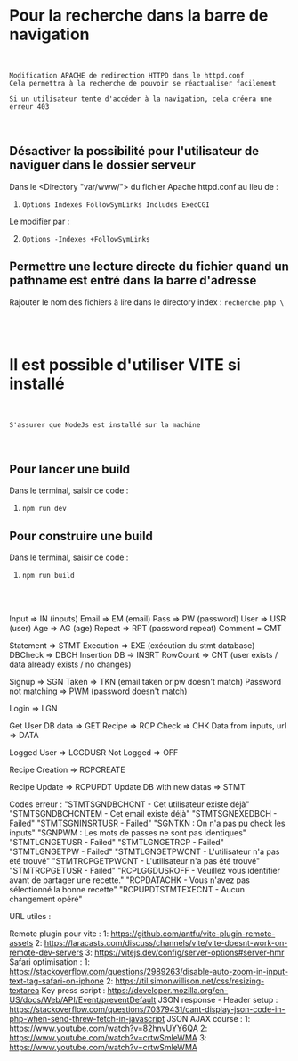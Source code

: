 
# Pour la recherche dans la barre de navigation

<br>

```
Modification APACHE de redirection HTTPD dans le httpd.conf 
Cela permettra à la recherche de pouvoir se réactualiser facilement

Si un utilisateur tente d'accéder à la navigation, cela créera une erreur 403
```
<br>

## Désactiver la possibilité pour l'utilisateur de naviguer dans le dossier serveur 

Dans le <Directory "var/www/"> du fichier Apache httpd.conf au lieu de :

1. ` Options Indexes FollowSymLinks Includes ExecCGI `

Le modifier par :

2. ` Options -Indexes +FollowSymLinks `

## Permettre une lecture directe du fichier quand un pathname est entré dans la barre d'adresse

Rajouter le nom des fichiers à lire dans le directory index :
` recherche.php \ `  

<br>
<br>

# Il est possible d'utiliser VITE si installé 

<br>

```
S'assurer que NodeJs est installé sur la machine
```
<br>

## Pour lancer une build

Dans le terminal, saisir ce code :
1. `npm run dev`

## Pour construire une build

Dans le terminal, saisir ce code :
1. `npm run build`

<br>
<br>

Input => IN (inputs)
	Email => EM (email)
	Pass => PW (password)
	User => USR (user)
	Age => AG (age)
	Repeat => RPT (password repeat)
	Comment = CMT

Statement => STMT 
	Execution => EXE (exécution du stmt database)
	DBCheck => DBCH
	Insertion DB => INSRT
	RowCount => CNT (user exists / data already exists / no changes)

Signup => SGN
	Taken => TKN (email taken or pw doesn't match)
	Password not matching => PWM (password doesn't match)

Login => LGN

Get User DB data => GET
	Recipe => RCP
	Check => CHK
	Data from inputs, url => DATA


Logged User => LGGDUSR
	Not Logged => OFF

Recipe Creation => RCPCREATE

Recipe Update => RCPUPDT
	Update DB with new datas => STMT


Codes erreur :
"STMTSGNDBCHCNT - Cet utilisateur existe déjà"
"STMTSGNDBCHCNTEM - Cet email existe déjà"
"STMTSGNEXEDBCH - Failed"
"STMTSGNINSRTUSR - Failed"
"SGNTKN : On n'a pas pu check les inputs"
"SGNPWM : Les mots de passes ne sont pas identiques"
"STMTLGNGETUSR - Failed"
"STMTLGNGETRCP - Failed"
"STMTLGNGETPW - Failed"
"STMTLGNGETPWCNT - L'utilisateur n'a pas été trouvé"
"STMTRCPGETPWCNT - L'utilisateur n'a pas été trouvé"
"STMTRCPGETUSR - Failed"
"RCPLGGDUSROFF - Veuillez vous identifier avant de partager une recette."
"RCPDATACHK - Vous n'avez pas sélectionné la bonne recette"
"RCPUPDTSTMTEXECNT - Aucun changement opéré"


URL utiles :

Remote plugin pour vite : 
1: https://github.com/antfu/vite-plugin-remote-assets
2: https://laracasts.com/discuss/channels/vite/vite-doesnt-work-on-remote-dev-servers
3: https://vitejs.dev/config/server-options#server-hmr
Safari optimisation : 
1: https://stackoverflow.com/questions/2989263/disable-auto-zoom-in-input-text-tag-safari-on-iphone
2: https://til.simonwillison.net/css/resizing-textarea
Key press script : https://developer.mozilla.org/en-US/docs/Web/API/Event/preventDefault
JSON response - Header setup : 
https://stackoverflow.com/questions/70379431/cant-display-json-code-in-php-when-send-threw-fetch-in-javascript
JSON AJAX course : 
1: https://www.youtube.com/watch?v=82hnvUYY6QA
2: https://www.youtube.com/watch?v=crtwSmleWMA
3: https://www.youtube.com/watch?v=crtwSmleWMA


